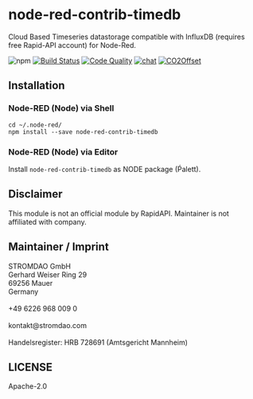 # node-red-contrib-timedb
Cloud Based Timeseries datastorage compatible with InfluxDB (requires free Rapid-API account) for Node-Red.

![npm](https://img.shields.io/npm/dw/node-red-contrib-timedb) [![Build Status](https://travis-ci.com/energychain/node-red-contrib-timedb.svg?branch=master)](https://travis-ci.com/energychain/node-red-contrib-timedb) [![Code Quality](https://www.code-inspector.com/project/12360/score/svg)](https://frontend.code-inspector.com/public/project/12360/node-red-contrib-timedb/dashboard) [![chat](https://img.shields.io/badge/chat-support-brightgreen)](https://tawk.to/chat/5c53189451410568a109843f/default) [![CO2Offset](https://api.corrently.io/v2.0/ghgmanage/statusimg?host=node-red-contrib-timedb&svg=1)](https://co2offset.io/badge.html?host=node-red-contrib-timedb)


## Installation

### Node-RED (Node) via Shell
```shell
cd ~/.node-red/
npm install --save node-red-contrib-timedb
```

### Node-RED (Node) via Editor
Install `node-red-contrib-timedb` as NODE package (Ṕalett).


## Disclaimer
This module is not an official module by RapidAPI. Maintainer is not affiliated with company.

## Maintainer / Imprint
<addr>
STROMDAO GmbH  <br/>
Gerhard Weiser Ring 29  <br/>
69256 Mauer  <br/>
Germany  <br/>
  <br/>
+49 6226 968 009 0  <br/>
  <br/>
kontakt@stromdao.com  <br/>
  <br/>
Handelsregister: HRB 728691 (Amtsgericht Mannheim)
</addr>


## LICENSE
Apache-2.0
